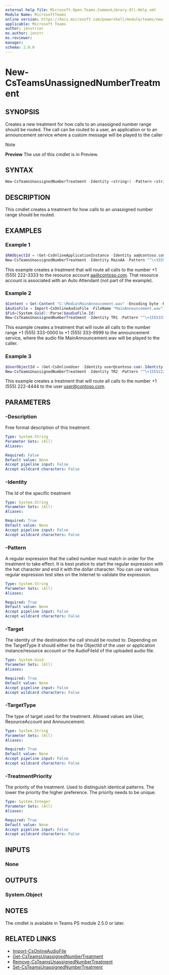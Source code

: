```yaml
---
external help file: Microsoft.Open.Teams.CommonLibrary.dll-Help.xml
Module Name: MicrosoftTeams
online version: https://docs.microsoft.com/powershell/module/teams/new-csteamsunassignednumbertreatment
applicable: Microsoft Teams
author: jenstrier
ms.author: jenstr
ms.reviewer: 
manager:
schema: 2.0.0
---
```


# New-CsTeamsUnassignedNumberTreatment

## SYNOPSIS
Creates a new treatment for how calls to an unassigned number range should be routed. The call can be routed to a user, an application or 
to an announcement service where a custom message will be played to the caller

> [!NOTE]
> **Preview** The use of this cmdlet is in Preview.
  
## SYNTAX

```powershell
New-CsTeamsUnassignedNumberTreatment -Identity <string>] -Pattern <string> -TargetType <User | ResourceAccount | Annonucement> -Target <GUID> -TreatmentPriority <integer> [-Description <string>] [<CommonParameters>]
```

## DESCRIPTION
This cmdlet creates a treatment for how calls to an unassigned number range should be routed.

## EXAMPLES

### Example 1
```powershell
$RAObjectId = (Get-CsOnlineApplicationInstance -Identity aa@contoso.com).ObjectId
New-CsTeamsUnassignedNumberTreatment -Identity MainAA -Pattern "^\+15552223333$" -TargetType ResourceAccount -Target $RAObjectId -TreatmentPriority 1
```
This example creates a treatment that will route all calls to the number +1 (555) 222-3333 to the resource account aa@contoso.com.
That resource account is associated with an Auto Attendant (not part of the example).

### Example 2
```powershell
$Content = Get-Content "C:\Media\MainAnnoucement.wav" -Encoding byte -ReadCount 0
$AudioFile = Import-CsOnlineAudioFile -FileName "MainAnnouncement.wav" -Content $Content
$Fid=[System.Guid]::Parse($audioFile.Id)
New-CsTeamsUnassignedNumberTreatment -Identity TR1 -Pattern "^\+1555333\d{4}$" -TargetType Announcement -Target $Fid.Guid -TreatmentPriority 2
```
This example creates a treatment that will route all calls to the number range +1 (555) 333-0000 to +1 (555) 333-9999 to the announcement service,
where the audio file MainAnnouncement.wav will be played to the caller.


### Example 3
```powershell
$UserObjectId = (Get-CsOnlineUser -Identity user@contoso.com).Identity
New-CsTeamsUnassignedNumberTreatment -Identity TR2 -Pattern "^\+15552224444$" -TargetType User -Target $UserObjectId -TreatmentPriority 3
```
This example creates a treatment that will route all calls to the number +1 (555) 222-4444 to the user user@contoso.com.


## PARAMETERS

### -Description
Free format description of this treatment.

```yaml
Type: System.String
Parameter Sets: (All)
Aliases:

Required: False
Default value: None
Accept pipeline input: False
Accept wildcard characters: False
```

### -Identity
The Id of the specific treatment

```yaml
Type: System.String
Parameter Sets: (All)
Aliases:

Required: True
Default value: None
Accept pipeline input: False
Accept wildcard characters: False
```

### -Pattern
A regular expression that the called number must match in order for the treatment to take effect. It is best pratice to start the regular expression with the hat character and end it with the dollar character.
You can use various regular expression test sites on the Internet to validate the expression.

```yaml
Type: System.String
Parameter Sets: (All)
Aliases:

Required: True
Default value: None
Accept pipeline input: False
Accept wildcard characters: False
```

### -Target
The identity of the destination the call should be routed to. Depending on the TargetType it should either be the ObjectId of the user or application instance/resource account or the AudioFileId of the uploaded audio file.

```yaml
Type: System.Guid
Parameter Sets: (All)
Aliases:

Required: True
Default value: None
Accept pipeline input: False
Accept wildcard characters: False
```

### -TargetType
The type of target used for the treatment. Allowed values are User, ResourceAccount and Announcement.

```yaml
Type: System.String
Parameter Sets: (All)
Aliases:

Required: True
Default value: None
Accept pipeline input: False
Accept wildcard characters: False
```

### -TreatmentPriority
The priority of the treatment. Used to distinguish identical patterns. The lower the priority the higher preference. The priority needs to be unique.

```yaml
Type: System.Integer
Parameter Sets: (All)
Aliases:

Required: True
Default value: None
Accept pipeline input: False
Accept wildcard characters: False
```

## INPUTS

### None

## OUTPUTS

### System.Object

## NOTES
The cmdlet is available in Teams PS module 2.5.0 or later.

## RELATED LINKS
- [Import-CsOnlineAudioFile](Import-CsOnlineAudioFile.md)
- [Get-CsTeamsUnassignedNumberTreatment](Get-CsTeamsUnassignedNumberTreatment.md)
- [Remove-CsTeamsUnassignedNumberTreatment](Remove-CsTeamsUnassignedNumberTreatment.md)
- [Set-CsTeamsUnassignedNumberTreatment](Set-CsTeamsUnassignedNumberTreatment.md)
